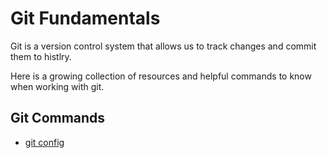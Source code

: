 # Git Fundamentals

Git is a version control system that allows us to track changes and commit them to histlry. 

Here is a growing collection of resources and helpful commands to know when working with git.  

## Git Commands
- [git config](./commands/Config.md)

